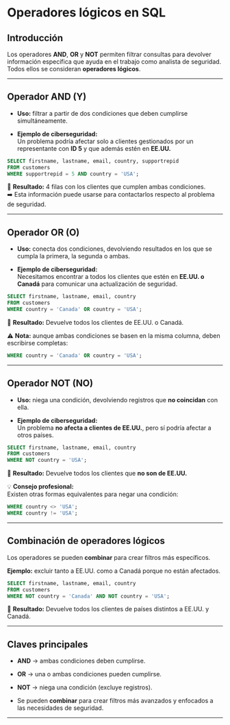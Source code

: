 

# Operadores lógicos en SQL

## Introducción

Los operadores **AND**, **OR** y **NOT** permiten filtrar consultas para devolver información específica que ayuda en el trabajo como analista de seguridad.  
Todos ellos se consideran **operadores lógicos**.

---

## Operador AND (Y)

- **Uso:** filtrar a partir de dos condiciones que deben cumplirse simultáneamente.
    
- **Ejemplo de ciberseguridad:**  
    Un problema podría afectar solo a clientes gestionados por un representante con **ID 5** y que además estén en **EE.UU.**
    

```sql
SELECT firstname, lastname, email, country, supportrepid
FROM customers
WHERE supportrepid = 5 AND country = 'USA';
```

📌 **Resultado:** 4 filas con los clientes que cumplen ambas condiciones.  
➡️ Esta información puede usarse para contactarlos respecto al problema de seguridad.

---

## Operador OR (O)

- **Uso:** conecta dos condiciones, devolviendo resultados en los que se cumpla la primera, la segunda o ambas.
    
- **Ejemplo de ciberseguridad:**  
    Necesitamos encontrar a todos los clientes que estén en **EE.UU. o Canadá** para comunicar una actualización de seguridad.
    

```sql
SELECT firstname, lastname, email, country
FROM customers
WHERE country = 'Canada' OR country = 'USA';
```

📌 **Resultado:** Devuelve todos los clientes de EE.UU. o Canadá.

⚠️ **Nota:** aunque ambas condiciones se basen en la misma columna, deben escribirse completas:

```sql
WHERE country = 'Canada' OR country = 'USA';
```

---

## Operador NOT (NO)

- **Uso:** niega una condición, devolviendo registros que **no coincidan** con ella.
    
- **Ejemplo de ciberseguridad:**  
    Un problema **no afecta a clientes de EE.UU.**, pero sí podría afectar a otros países.
    

```sql
SELECT firstname, lastname, email, country
FROM customers
WHERE NOT country = 'USA';
```

📌 **Resultado:** Devuelve todos los clientes que **no son de EE.UU.**

💡 **Consejo profesional:**  
Existen otras formas equivalentes para negar una condición:

```sql
WHERE country <> 'USA';
WHERE country != 'USA';
```

---

## Combinación de operadores lógicos

Los operadores se pueden **combinar** para crear filtros más específicos.

**Ejemplo:** excluir tanto a EE.UU. como a Canadá porque no están afectados.

```sql
SELECT firstname, lastname, email, country
FROM customers
WHERE NOT country = 'Canada' AND NOT country = 'USA';
```

📌 **Resultado:** Devuelve todos los clientes de países distintos a EE.UU. y Canadá.

---

## Claves principales

- **AND** → ambas condiciones deben cumplirse.
    
- **OR** → una o ambas condiciones pueden cumplirse.
    
- **NOT** → niega una condición (excluye registros).
    
- Se pueden **combinar** para crear filtros más avanzados y enfocados a las necesidades de seguridad.
    

---

